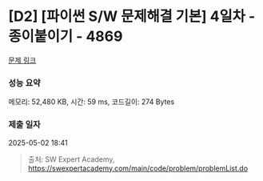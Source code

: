 # [D2] [파이썬 S/W 문제해결 기본] 4일차 - 종이붙이기 - 4869 

[문제 링크](https://swexpertacademy.com/main/code/problem/problemDetail.do?contestProbId=AWTQWhlqQWADFAVT) 

### 성능 요약

메모리: 52,480 KB, 시간: 59 ms, 코드길이: 274 Bytes

### 제출 일자

2025-05-02 18:41



> 출처: SW Expert Academy, https://swexpertacademy.com/main/code/problem/problemList.do
